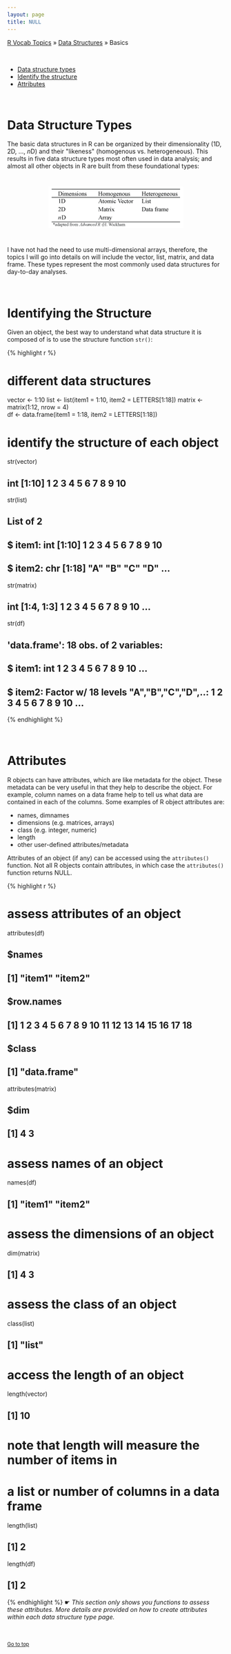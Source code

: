 ```yaml
---
layout: page
title: NULL
---
```


[R Vocab Topics](index) &#187; [Data Structures](data_structures) &#187; Basics

<br>

* <a href="#types">Data structure types</a>
* <a href="#structure">Identify the structure</a>
* <a href="#attributes">Attributes</a>

<br>

<a name="types"></a>

# Data Structure Types
The basic data structures in R can be organized by their dimensionality (1D, 2D, ..., *n*D) and their "likeness" (homogenous vs. heterogeneous).  This results in five data structure types most often used in data analysis; and almost all other objects in R are built from these foundational types:

<center>
<img src="/public/images/r_vocab/data_structure_types.png" alt="Data Structure Types" vspace="25">
</center>  

I have not had the need to use multi-dimensional arrays, therefore, the topics I will go into details on will include the vector, list, matrix, and data frame.  These types represent the most commonly used data structures for day-to-day analyses.

<br>

<a name="structure"></a>

# Identifying the Structure
Given an object, the best way to understand what data structure it is composed of is to use the structure function `str()`:

{% highlight r %}
# different data structures
vector <- 1:10
list <- list(item1 = 1:10, item2 = LETTERS[1:18])
matrix <- matrix(1:12, nrow = 4)   
df <- data.frame(item1 = 1:18, item2 = LETTERS[1:18])

# identify the structure of each object
str(vector)
##  int [1:10] 1 2 3 4 5 6 7 8 9 10

str(list)
## List of 2
##  $ item1: int [1:10] 1 2 3 4 5 6 7 8 9 10
##  $ item2: chr [1:18] "A" "B" "C" "D" ...

str(matrix)
##  int [1:4, 1:3] 1 2 3 4 5 6 7 8 9 10 ...

str(df)
## 'data.frame':	18 obs. of  2 variables:
##  $ item1: int  1 2 3 4 5 6 7 8 9 10 ...
##  $ item2: Factor w/ 18 levels "A","B","C","D",..: 1 2 3 4 5 6 7 8 9 10 ...
{% endhighlight %}

<br>

<a name="attribures"></a>

# Attributes
R objects can have attributes, which are like metadata for the object. These metadata can be very useful in that they help to describe the object. For example, column names on a data frame help to tell us what data are contained in each of the columns. Some examples of R object attributes are:

* names, dimnames
* dimensions (e.g. matrices, arrays)
* class (e.g. integer, numeric)
* length
* other user-defined attributes/metadata

Attributes of an object (if any) can be accessed using the `attributes()` function. Not all R objects contain attributes, in which case the `attributes()` function returns NULL.


{% highlight r %}
# assess attributes of an object
attributes(df)
## $names
## [1] "item1" "item2"
## 
## $row.names
##  [1]  1  2  3  4  5  6  7  8  9 10 11 12 13 14 15 16 17 18
## 
## $class
## [1] "data.frame"

attributes(matrix)
## $dim
## [1] 4 3

# assess names of an object
names(df)
## [1] "item1" "item2"

# assess the dimensions of an object
dim(matrix)
## [1] 4 3

# assess the class of an object
class(list)
## [1] "list"

# access the length of an object
length(vector)
## [1] 10

# note that length will measure the number of items in
# a list or number of columns in a data frame
length(list)
## [1] 2

length(df)
## [1] 2
{% endhighlight %}
&#9755; *This section only shows you functions to assess these attributes.  More details are provided on how to create attributes within each data structure type page.*


<br>

<small><a href="#">Go to top</a></small>




